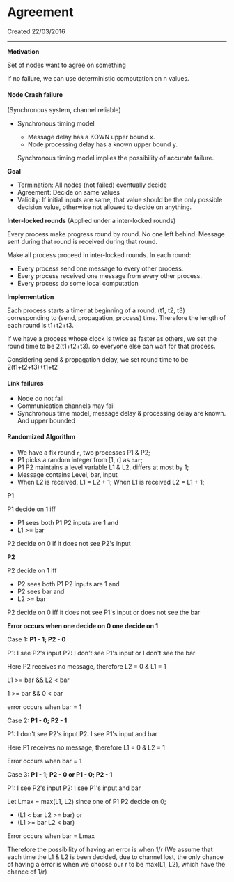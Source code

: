# Agreement
Created 22/03/2016

---

**Motivation**

Set of nodes want to agree on something

If no failure, we can use deterministic computation on n values.

#### Node Crash failure
(Synchronous system, channel reliable)

- Synchronous timing model
  - Message delay has a KOWN upper bound x.
  - Node processing delay has a known upper bound y.

  Synchronous timing model  implies the possibility of accurate failure.

**Goal**
- Termination: All nodes (not failed) eventually decide
- Agreement: Decide on same values
- Validity: If initial inputs are same, that value should be the only possible decision value, otherwise not allowed to decide on anything.

**Inter-locked rounds**
(Applied under a inter-locked rounds)

Every process make progress round by round. No one left behind. Message sent during that round is received during that round.

Make all process proceed in inter-locked rounds. In each round:
- Every process send one message to every other process.
- Every process received one message from every other process.
- Every process do some local computation

**Implementation**

Each process starts a timer at beginning of a round, (t1, t2, t3) corresponding to (send, propagation, process) time. Therefore the length of each round is t1+t2+t3.

If we have a process whose clock is twice as faster as others, we set the round time to be 2(t1+t2+t3). so everyone else can wait for that process.

Considering send & propagation delay, we set round time to be 2(t1+t2+t3)+t1+t2

#### Link failures

- Node do not fail
- Communication channels may fail
- Synchronous time model, message delay & processing delay are known. And upper bounded

#### Randomized Algorithm

- We have a fix round `r`, two processes P1 & P2;
- P1 picks a random integer from [1, r] as `bar`;
- P1 P2 maintains a level variable L1 & L2, differs at most by 1;
- Message contains Level, bar, input
- When L2 is received, L1 = L2 + 1; When L1 is received L2 = L1 + 1;

**P1**

P1 decide on 1 iff
  - P1 sees both P1 P2 inputs are 1 and
  - L1 >= bar

P2 decide on 0 if it does not see P2's input

**P2**

P2 decide on 1 iff
  - P2 sees both P1 P2 inputs are 1 and
  - P2 sees bar and
  - L2 >= bar

P2 decide on 0 iff it does not see P1's input or does not see the bar

**Error occurs when one decide on 0 one decide on 1**

Case 1: **P1 - 1; P2 - 0**

P1: I see P2's input
P2: I don't see P1's input or I don't see the bar

Here P2 receives no message, therefore L2 = 0 & L1 = 1

L1 >= bar && L2 < bar

1 >= bar && 0 < bar

error occurs when bar = 1

Case 2: **P1 - 0; P2 - 1**

P1: I don't see P2's input
P2: I see P1's input and bar

Here P1 receives no message, therefore L1 = 0 & L2 = 1

Error occurs when bar = 1

Case 3: **P1 - 1; P2 - 0 or P1 - 0; P2 - 1**

P1: I see P2's input
P2: I see P1's input and bar

Let Lmax = max(L1, L2)
since one of P1 P2 decide on 0;
  - (L1 < bar L2 >= bar) or
  - (L1 >= bar L2 < bar)

Error occurs when bar = Lmax

Therefore the possibility of having an error is when 1/r (We assume that each time the L1 & L2 is been decided, due to channel lost, the only chance of having a error is when we choose our r to be max(L1, L2), which have the chance of 1/r)
